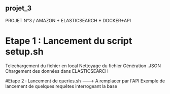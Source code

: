 ## projet_3
PROJET N°3 / AMAZON + ELASTICSEARCH + DOCKER+API

# Etape 1 : Lancement du script setup.sh
Telechargement du fichier en local 
Nettoyage du fichier 
Génération .JSON
Chargement des données dans ELASTICSEARCH

#Etape 2 : Lancement de queries.sh ---> A remplacer par l'API
Exemple de lancement de quelques requêtes interrogeant la base  
